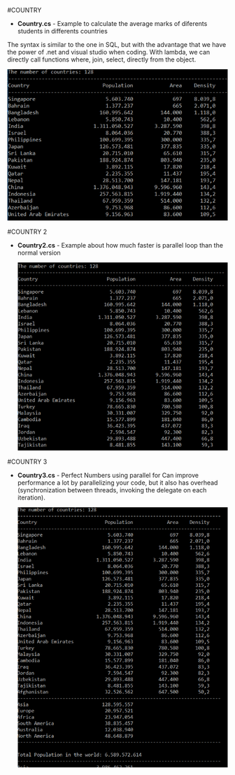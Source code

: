 #COUNTRY
* **Country.cs** - Example to calculate the average marks of diferents students 
in differents countries 

 The syntax is similar to the one in SQL, but with the advantage that we have the power of .net and visual studio when coding. With lambda, we can directly call functions where, join, select, directly from the object.

  ![Country](img/Country.PNG)

#COUNTRY 2
* **Country2.cs** - Example about how much faster is parallel loop than the normal 
version

  ![Country 2](img/Country2.PNG)

#COUNTRY 3
* **Country3.cs** - Perfect Numbers using parallel for
  Can improve performance a lot by parallelizing your code, but it also has overhead (synchronization between threads, invoking the delegate on each iteration).

  ![Country 3](img/Country3.PNG)